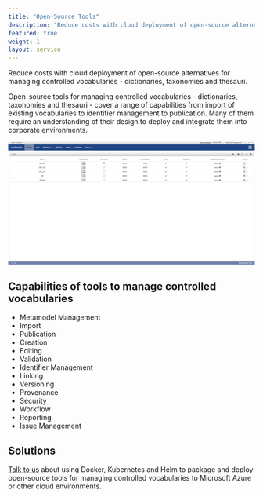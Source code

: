 ```yaml
---
title: "Open-Source Tools"
description: "Reduce costs with cloud deployment of open-source alternatives for managing controlled vocabularies - dictionaries, taxonomies and thesauri."
featured: true
weight: 1
layout: service
---
```


Reduce costs with cloud deployment of open-source alternatives for managing controlled vocabularies - dictionaries, taxonomies and thesauri.

Open-source tools for managing controlled vocabularies - dictionaries, taxonomies and thesauri - cover a range of capabilities from import of existing vocabularies to identifier management to publication. Many of them require an understanding of their design to deploy and integrate them into corporate environments.

![VocBench](/images/oss/vocbench.png "VocBench 9.1.0 with preloaded taxonomies.")

## Capabilities of tools to manage controlled vocabularies

 * Metamodel Management
 * Import
 * Publication
 * Creation
 * Editing
 * Validation
 * Identifier Management
 * Linking
 * Versioning
 * Provenance
 * Security
 * Workflow
 * Reporting
 * Issue Management

## Solutions

[Talk to us](/contact) about using Docker, Kubernetes and Helm to package and deploy open-source tools for managing controlled vocabularies to Microsoft Azure or other cloud environments.
